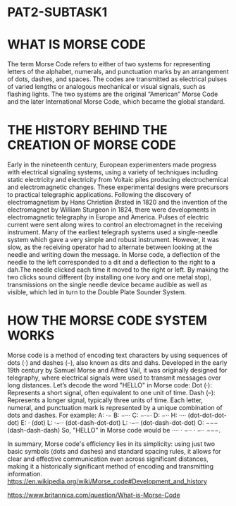 # PAT2-SUBTASK1
# WHAT IS MORSE CODE
The term Morse Code refers to either of two systems for representing letters of the alphabet, numerals, and punctuation marks by an arrangement of dots, dashes, and spaces. The codes are transmitted as electrical pulses of varied lengths or analogous mechanical or visual signals, such as flashing lights. The two systems are the original “American” Morse Code and the later International Morse Code, which became the global standard.
# THE HISTORY BEHIND THE CREATION OF MORSE CODE
Early in the nineteenth century, European experimenters made progress with electrical signaling systems, using a variety of techniques including static electricity and electricity from Voltaic piles producing electrochemical and electromagnetic changes. These experimental designs were precursors to practical telegraphic applications.
Following the discovery of electromagnetism by Hans Christian Ørsted in 1820 and the invention of the electromagnet by William Sturgeon in 1824, there were developments in electromagnetic telegraphy in Europe and America. Pulses of electric current were sent along wires to control an electromagnet in the receiving instrument. Many of the earliest telegraph systems used a single-needle system which gave a very simple and robust instrument. However, it was slow, as the receiving operator had to alternate between looking at the needle and writing down the message. In Morse code, a deflection of the needle to the left corresponded to a dit and a deflection to the right to a dah.The needle clicked each time it moved to the right or left. By making the two clicks sound different (by installing one ivory and one metal stop), transmissions on the single needle device became audible as well as visible, which led in turn to the Double Plate Sounder System.
# HOW THE MORSE CODE SYSTEM WORKS
Morse code is a method of encoding text characters by using sequences of dots (·) and dashes (–), also known as dits and dahs. Developed in the early 19th century by Samuel Morse and Alfred Vail, it was originally designed for telegraphy, where electrical signals were used to transmit messages over long distances.
Let’s decode the word "HELLO" in Morse code:
Dot (·): Represents a short signal, often equivalent to one unit of time.
Dash (–): Represents a longer signal, typically three units of time.
Each letter, numeral, and punctuation mark is represented by a unique combination of dots and dashes.
For example:
A: ·−
B: −···
C: −·−·
D: −··
H: ···· (dot-dot-dot-dot)
E: · (dot)
L: ·−·· (dot-dash-dot-dot)
L: ·−·· (dot-dash-dot-dot)
O: −−− (dash-dash-dash)
So, "HELLO" in Morse code would be ···· · −·· · −·· −−−.

In summary, Morse code's efficiency lies in its simplicity: using just two basic symbols (dots and dashes) and standard spacing rules, it allows for clear and effective communication even across significant distances, making it a historically significant method of encoding and transmitting information.
https://en.wikipedia.org/wiki/Morse_code#Development_and_history

https://www.britannica.com/question/What-is-Morse-Code

